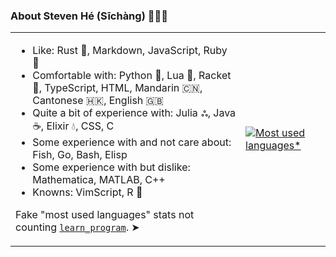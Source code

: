 ### About Steven Hé (Sīchàng) 🙇🏻‍♂️

<table><tr><td>

- Like:
    Rust 🦀, Markdown, JavaScript, Ruby 💎
- Comfortable with:
    Python 🐍, Lua 🔵, Racket 🎾, TypeScript, HTML,
    Mandarin 🇨🇳, Cantonese 🇭🇰, English 🇬🇧
- Quite a bit of experience with:
    Julia ஃ, Java ☕️, Elixir 💧, CSS, C
- Some experience with and not care about:
    Fish, Go, Bash, Elisp
- Some experience with but dislike:
    Mathematica, MATLAB, C++
- Knowns:
    VimScript, R 📐

Fake "most used languages" stats not counting
[`learn_program`][learn-program]. ➤

</td>
<td>

[![Most used languages*][most-used-lang]][most-used-lang]

</td></tr></table>

[learn-program]: https://github.com/SichangHe/learn_program
[most-used-lang]: https://github-readme-stats.vercel.app/api/top-langs/?username=sichanghe&exclude_repo=STATS401,learn_program,Notes_Steven,mdbook_katex_template,igem-2022-dku-backup,mdbook_fancy_theme,BigDecimal-Matrix-and-column-vector-calculator-in-Java&hide=jupyter%20notebook,markdown,html,handlebars,css,less&layout=compact&langs_count=10
